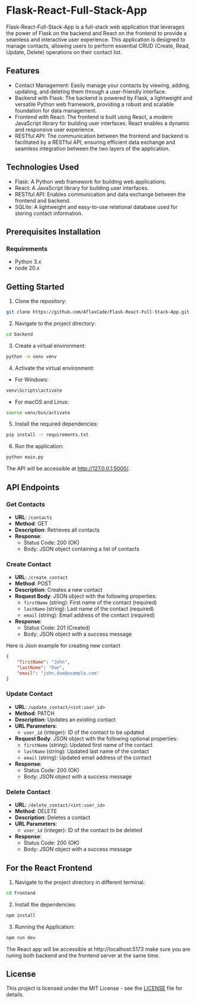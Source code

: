 # Flask-React-Full-Stack-App

Flask-React-Full-Stack-App is a full-stack web application that leverages the power of Flask on the backend and React on the frontend to provide a seamless and interactive user experience. This application is designed to manage contacts, allowing users to perform essential CRUD (Create, Read, Update, Delete) operations on their contact list.

## Features

- Contact Management: Easily manage your contacts by viewing, adding, updating, and deleting them through a user-friendly interface.
- Backend with Flask: The backend is powered by Flask, a lightweight and versatile Python web framework, providing a robust and scalable foundation for data management.
- Frontend with React: The frontend is built using React, a modern JavaScript library for building user interfaces. React enables a dynamic and responsive user experience.
- RESTful API: The communication between the frontend and backend is facilitated by a RESTful API, ensuring efficient data exchange and seamless integration between the two layers of the application.

## Technologies Used

- Flask: A Python web framework for building web applications.
- React: A JavaScript library for building user interfaces.
- RESTful API: Enables communication and data exchange between the frontend and backend.
- SQLite: A lightweight and easy-to-use relational database used for storing contact information.

## Prerequisites Installation

### Requirements

- Python 3.x
- node 20.x

## Getting Started

1. Clone the repository:

```bash
git clone https://github.com/AflaxCade/Flask-React-Full-Stack-App.git
```

2. Navigate to the project directory:

```bash
cd backend
```

3. Create a virtual environment:

```bash
python -m venv venv
```

4. Activate the virtual environment:

- For Windows:

```bash
venv\Scripts\activate
```

- For macOS and Linux:

```bash
source venv/bin/activate
```

5. Install the required dependencies:

```bash
pip install -r requirements.txt
```

6. Run the application:

```bash
python main.py
```

The API will be accessible at http://127.0.0.1:5000/.

## API Endpoints

### Get Contacts

- **URL**: `/contacts`
- **Method**: GET
- **Description**: Retrieves all contacts
- **Response**:
  - Status Code: 200 (OK)
  - Body: JSON object containing a list of contacts

### Create Contact

- **URL**: `/create_contact`
- **Method**: POST
- **Description**: Creates a new contact
- **Request Body**: JSON object with the following properties:
  - `firstName` (string): First name of the contact (required)
  - `lastName` (string): Last name of the contact (required)
  - `email` (string): Email address of the contact (required)
- **Response**:
  - Status Code: 201 (Created)
  - Body: JSON object with a success message
 
Here is Json example for creating new contact

```json
{
    "firstName": "John",
    "lastName": "Doe",
    "email": "john.doe@example.com"
}
```

### Update Contact

- **URL**: `/update_contact/<int:user_id>`
- **Method**: PATCH
- **Description**: Updates an existing contact
- **URL Parameters**:
  - `user_id` (integer): ID of the contact to be updated
- **Request Body**: JSON object with the following optional properties:
  - `firstName` (string): Updated first name of the contact
  - `lastName` (string): Updated last name of the contact
  - `email` (string): Updated email address of the contact
- **Response**:
  - Status Code: 200 (OK)
  - Body: JSON object with a success message

### Delete Contact

- **URL**: `/delete_contact/<int:user_id>`
- **Method**: DELETE
- **Description**: Deletes a contact
- **URL Parameters**:
  - `user_id` (integer): ID of the contact to be deleted
- **Response**:
  - Status Code: 200 (OK)
  - Body: JSON object with a success message

## For the React Frontend

1. Navigate to the project directory in different terminal:

```bash
cd frontend
```

2. Install the dependencies:

```bash
npm install
```

3. Running the Application:

```bash
npm run dev
```

The React app will be accessible at http://localhost:5173
make sure you are runing both backend and the frontend server at the same time.

## License
This project is licensed under the MIT License - see the [LICENSE](LICENSE) file for details.

